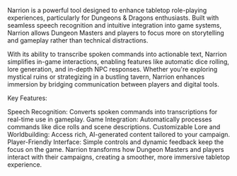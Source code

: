 Narrion is a powerful tool designed to enhance tabletop role-playing experiences, particularly for Dungeons & Dragons enthusiasts. Built with seamless speech recognition and intuitive integration into game systems, Narrion allows Dungeon Masters and players to focus more on storytelling and gameplay rather than technical distractions.

With its ability to transcribe spoken commands into actionable text, Narrion simplifies in-game interactions, enabling features like automatic dice rolling, lore generation, and in-depth NPC responses. Whether you're exploring mystical ruins or strategizing in a bustling tavern, Narrion enhances immersion by bridging communication between players and digital tools.

Key Features:

Speech Recognition: Converts spoken commands into transcriptions for real-time use in gameplay.
Game Integration: Automatically processes commands like dice rolls and scene descriptions.
Customizable Lore and Worldbuilding: Access rich, AI-generated content tailored to your campaign.
Player-Friendly Interface: Simple controls and dynamic feedback keep the focus on the game.
Narrion transforms how Dungeon Masters and players interact with their campaigns, creating a smoother, more immersive tabletop experience.
